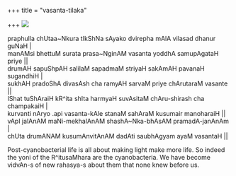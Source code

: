 +++
title = "vasanta-tilaka"

+++
![](https://i2.wp.com/lh5.ggpht.com/_hjuA1bE0hBw/S8Cr_DTAH9I/AAAAAAAABYU/sRPHO4Kbw2s/s800/march_april2.jpg)

praphulla chUtaa\~Nkura tIkShNa sAyako dvirepha mAlA vilasad dhanur
guNaH |  
manAMsi bhettuM surata prasa\~NginAM vasanta yoddhA samupAgataH priye
||  
drumAH sapuShpAH salilaM sapadmaM striyaH sakAmAH pavanaH sugandhiH |  
sukhAH pradoShA divasAsh cha ramyAH sarvaM priye chArutaraM vasante ||  
IShat tuShAraiH kR^ita shIta harmyaH suvAsitaM chAru-shirash cha
champakaiH |  
kurvanti nAryo .api vasanta-kAle stanaM sahAraM kusumair manoharaiH ||  
vApI jalAnAM maNi-mekhalAnAM shashA\~Nka-bhAsAM pramadA-janAnAm |  
chUta drumANAM kusumAnvitAnAM dadAti saubhAgyam ayaM vasantaH ||

Post-cyanobacterial life is all about making light make more life. So
indeed the yoni of the R^itusaMhara are the cyanobacteria. We have
become vidvAn-s of new rahasya-s about them that none knew before us.
